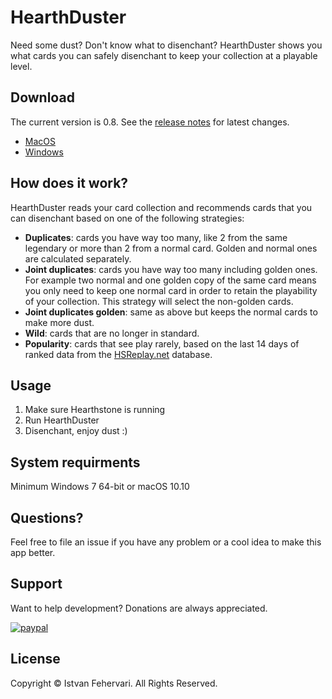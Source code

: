 # HearthDuster
Need some dust? Don't know what to disenchant? HearthDuster shows you what cards you can safely disenchant to keep your collection at a playable level.

## Download
The current version is 0.8. See the [release notes](ReleaseNotes.md) for latest changes.

- [MacOS](https://github.com/ifeherva/HearthDuster/releases/download/v0.8.0/HearthDuster_0_8_0.dmg)
- [Windows](https://github.com/ifeherva/HearthDuster/releases/download/v0.8.0/HearthDuster_0_8_0.zip)

## How does it work?
HearthDuster reads your card collection and recommends cards that you can disenchant based on one of the following strategies:

- **Duplicates**: cards you have way too many, like 2 from the same legendary or more than 2 from a normal card. Golden and normal ones are calculated separately.
- **Joint duplicates**: cards you have way too many including golden ones. For example two normal and one golden copy of the same card means you only need to keep one normal card in order to retain the playability of your collection. This strategy will select the non-golden cards.
- **Joint duplicates golden**: same as above but keeps the normal cards to make more dust.
- **Wild**: cards that are no longer in standard.
- **Popularity**: cards that see play rarely, based on the last 14 days of ranked data from the [HSReplay.net](hsreplay.net) database.

## Usage
1. Make sure Hearthstone is running
2. Run HearthDuster
3. Disenchant, enjoy dust :)

## System requirments
Minimum Windows 7 64-bit or macOS 10.10

## Questions?
Feel free to file an issue if you have any problem or a cool idea to make this app better.

## Support
Want to help development? Donations are always appreciated.

[![paypal](https://www.paypalobjects.com/en_US/i/btn/btn_donateCC_LG.gif)](https://www.paypal.com/cgi-bin/webscr?cmd=_s-xclick&hosted_button_id=DJ2829XPVB4ZC)

## License

Copyright © Istvan Fehervari. All Rights Reserved.
